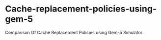 # Cache-replacement-policies-using-gem-5
Comparison Of Cache Replacement Policies using Gem-5 Simulator
